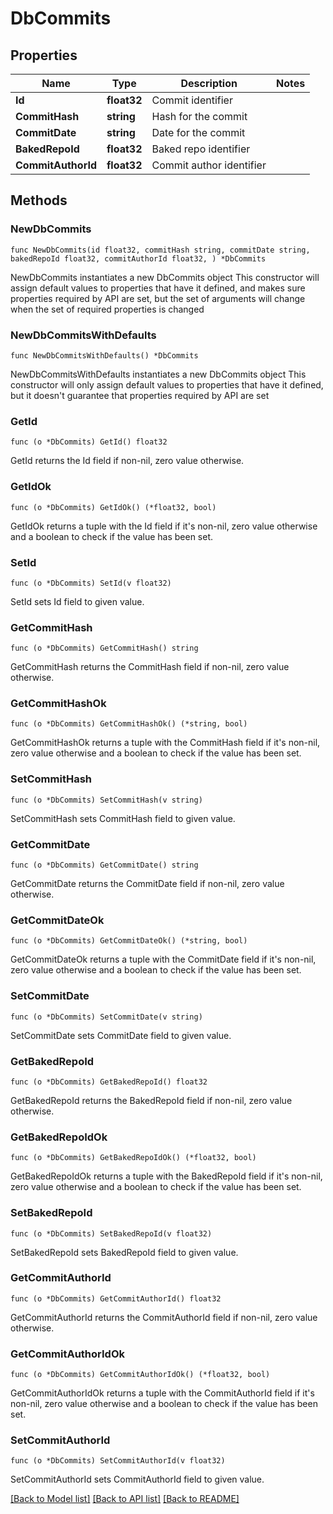 # DbCommits

## Properties

Name | Type | Description | Notes
------------ | ------------- | ------------- | -------------
**Id** | **float32** | Commit identifier | 
**CommitHash** | **string** | Hash for the commit | 
**CommitDate** | **string** | Date for the commit | 
**BakedRepoId** | **float32** | Baked repo identifier | 
**CommitAuthorId** | **float32** | Commit author identifier | 

## Methods

### NewDbCommits

`func NewDbCommits(id float32, commitHash string, commitDate string, bakedRepoId float32, commitAuthorId float32, ) *DbCommits`

NewDbCommits instantiates a new DbCommits object
This constructor will assign default values to properties that have it defined,
and makes sure properties required by API are set, but the set of arguments
will change when the set of required properties is changed

### NewDbCommitsWithDefaults

`func NewDbCommitsWithDefaults() *DbCommits`

NewDbCommitsWithDefaults instantiates a new DbCommits object
This constructor will only assign default values to properties that have it defined,
but it doesn't guarantee that properties required by API are set

### GetId

`func (o *DbCommits) GetId() float32`

GetId returns the Id field if non-nil, zero value otherwise.

### GetIdOk

`func (o *DbCommits) GetIdOk() (*float32, bool)`

GetIdOk returns a tuple with the Id field if it's non-nil, zero value otherwise
and a boolean to check if the value has been set.

### SetId

`func (o *DbCommits) SetId(v float32)`

SetId sets Id field to given value.


### GetCommitHash

`func (o *DbCommits) GetCommitHash() string`

GetCommitHash returns the CommitHash field if non-nil, zero value otherwise.

### GetCommitHashOk

`func (o *DbCommits) GetCommitHashOk() (*string, bool)`

GetCommitHashOk returns a tuple with the CommitHash field if it's non-nil, zero value otherwise
and a boolean to check if the value has been set.

### SetCommitHash

`func (o *DbCommits) SetCommitHash(v string)`

SetCommitHash sets CommitHash field to given value.


### GetCommitDate

`func (o *DbCommits) GetCommitDate() string`

GetCommitDate returns the CommitDate field if non-nil, zero value otherwise.

### GetCommitDateOk

`func (o *DbCommits) GetCommitDateOk() (*string, bool)`

GetCommitDateOk returns a tuple with the CommitDate field if it's non-nil, zero value otherwise
and a boolean to check if the value has been set.

### SetCommitDate

`func (o *DbCommits) SetCommitDate(v string)`

SetCommitDate sets CommitDate field to given value.


### GetBakedRepoId

`func (o *DbCommits) GetBakedRepoId() float32`

GetBakedRepoId returns the BakedRepoId field if non-nil, zero value otherwise.

### GetBakedRepoIdOk

`func (o *DbCommits) GetBakedRepoIdOk() (*float32, bool)`

GetBakedRepoIdOk returns a tuple with the BakedRepoId field if it's non-nil, zero value otherwise
and a boolean to check if the value has been set.

### SetBakedRepoId

`func (o *DbCommits) SetBakedRepoId(v float32)`

SetBakedRepoId sets BakedRepoId field to given value.


### GetCommitAuthorId

`func (o *DbCommits) GetCommitAuthorId() float32`

GetCommitAuthorId returns the CommitAuthorId field if non-nil, zero value otherwise.

### GetCommitAuthorIdOk

`func (o *DbCommits) GetCommitAuthorIdOk() (*float32, bool)`

GetCommitAuthorIdOk returns a tuple with the CommitAuthorId field if it's non-nil, zero value otherwise
and a boolean to check if the value has been set.

### SetCommitAuthorId

`func (o *DbCommits) SetCommitAuthorId(v float32)`

SetCommitAuthorId sets CommitAuthorId field to given value.



[[Back to Model list]](../README.md#documentation-for-models) [[Back to API list]](../README.md#documentation-for-api-endpoints) [[Back to README]](../README.md)


